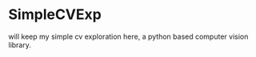 SimpleCVExp
===========

will keep my simple cv exploration here, a python based computer vision library.
